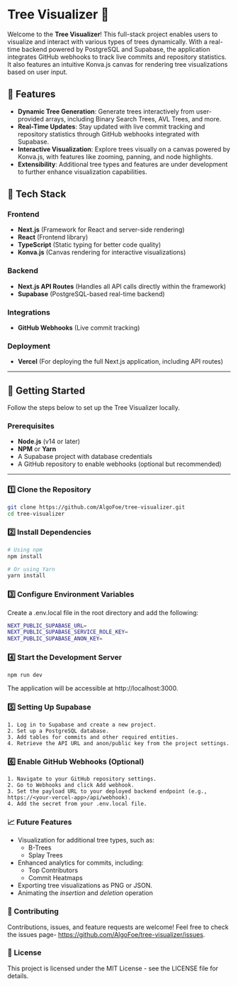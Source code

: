 # Tree Visualizer 🌳

Welcome to the **Tree Visualizer**! This full-stack project enables users to visualize and interact with various types of trees dynamically. With a real-time backend powered by PostgreSQL and Supabase, the application integrates GitHub webhooks to track live commits and repository statistics. It also features an intuitive Konva.js canvas for rendering tree visualizations based on user input.

## 🎯 Features

- **Dynamic Tree Generation**: Generate trees interactively from user-provided arrays, including Binary Search Trees, AVL Trees, and more.
- **Real-Time Updates**: Stay updated with live commit tracking and repository statistics through GitHub webhooks integrated with Supabase.
- **Interactive Visualization**: Explore trees visually on a canvas powered by Konva.js, with features like zooming, panning, and node highlights.
- **Extensibility**: Additional tree types and features are under development to further enhance visualization capabilities.

## 🔧 Tech Stack

### Frontend
- **Next.js** (Framework for React and server-side rendering)
- **React** (Frontend library)
- **TypeScript** (Static typing for better code quality)
- **Konva.js** (Canvas rendering for interactive visualizations)

### Backend
- **Next.js API Routes** (Handles all API calls directly within the framework)
- **Supabase** (PostgreSQL-based real-time backend)

### Integrations
- **GitHub Webhooks** (Live commit tracking)

### Deployment
- **Vercel** (For deploying the full Next.js application, including API routes)

---

## 🚀 Getting Started

Follow the steps below to set up the Tree Visualizer locally.

### Prerequisites
- **Node.js** (v14 or later)
- **NPM** or **Yarn**
- A Supabase project with database credentials
- A GitHub repository to enable webhooks (optional but recommended)

---

### 1️⃣ Clone the Repository

```bash
git clone https://github.com/AlgoFoe/tree-visualizer.git
cd tree-visualizer
```
### 2️⃣ Install Dependencies
```bash
# Using npm
npm install

# Or using Yarn
yarn install
```
### 3️⃣ Configure Environment Variables
Create a .env.local file in the root directory and add the following:
```bash
NEXT_PUBLIC_SUPABASE_URL=
NEXT_PUBLIC_SUPABASE_SERVICE_ROLE_KEY=
NEXT_PUBLIC_SUPABASE_ANON_KEY=
```
### 4️⃣ Start the Development Server
```bash
npm run dev
```
The application will be accessible at http://localhost:3000.

### 5️⃣ Setting Up Supabase
    1. Log in to Supabase and create a new project.
    2. Set up a PostgreSQL database.
    3. Add tables for commits and other required entities.
    4. Retrieve the API URL and anon/public key from the project settings.
### 6️⃣ Enable GitHub Webhooks (Optional)
    1. Navigate to your GitHub repository settings.
    2. Go to Webhooks and click Add webhook.
    3. Set the payload URL to your deployed backend endpoint (e.g., https://<your-vercel-app>/api/webhook).
    4. Add the secret from your .env.local file.
### 📈 Future Features
- Visualization for additional tree types, such as:
    - B-Trees
    - Splay Trees
- Enhanced analytics for commits, including:
    - Top Contributors
    - Commit Heatmaps
- Exporting tree visualizations as PNG or JSON.
- Animating the *insertion* and *deletion* operation

### 🤝 Contributing
Contributions, issues, and feature requests are welcome!
Feel free to check the issues page- https://github.com/AlgoFoe/tree-visualizer/issues.

### 📝 License
This project is licensed under the MIT License - see the LICENSE file for details.
